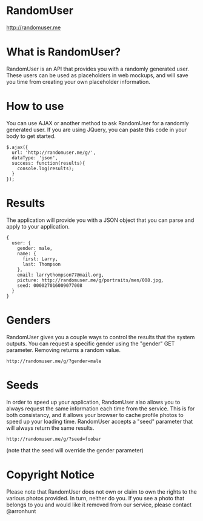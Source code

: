RandomUser
==========

http://randomuser.me

# What is RandomUser?
RandomUser is an API that provides you with a randomly generated user. These users can be used as placeholders in web mockups, and will save you time from creating your own placeholder information.

# How to use
You can use AJAX or another method to ask RandomUser for a randomly generated user. If you are using JQuery, you can paste this code in your body to get started.

    $.ajax({
      url: 'http://randomuser.me/g/',
      dataType: 'json',
      success: function(results){
        console.log(results);
      }
    });
    
# Results
The application will provide you with a JSON object that you can parse and apply to your application.

    {
      user: {
        gender: male,
        name: {
          first: Larry,
          last: Thompson
        },
        email: larrythompson77@mail.org,
        picture: http://randomuser.me/g/portraits/men/008.jpg,
        seed: 000027016009077008
      }
    }
    
# Genders
RandomUser gives you a couple ways to control the results that the system outputs. You can request a specific gender using the "gender" GET parameter. Removing returns a random value.

    http://randomuser.me/g/?gender=male
    
# Seeds
In order to speed up your application, RandomUser also allows you to always request the same information each time from the service. This is for both consistancy, and it allows your browser to cache profile photos to speed up your loading time. RandomUser accepts a "seed" parameter that will always return the same results.

    http://randomuser.me/g/?seed=foobar
(note that the seed will override the gender parameter)

# Copyright Notice

Please note that RandomUser does not own or claim to own the rights to the various photos provided. In turn, neither do you. If you see a photo that belongs to you and would like it removed from our service, please contact @arronhunt
